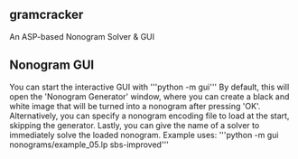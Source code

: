 ## gramcracker
An ASP-based Nonogram Solver & GUI

## Nonogram GUI
You can start the interactive GUI with 
'''python -m gui'''
By default, this will open the 'Nonogram Generator' window, where you can create a black and white image that will be turned into a nonogram after pressing 'OK'.
Alternatively, you can specify a nonogram encoding file to load at the start, skipping the generator. Lastly, you can give the name of a solver to immediately solve the loaded nonogram. Example uses:
'''python -m gui nonograms/example_05.lp sbs-improved'''